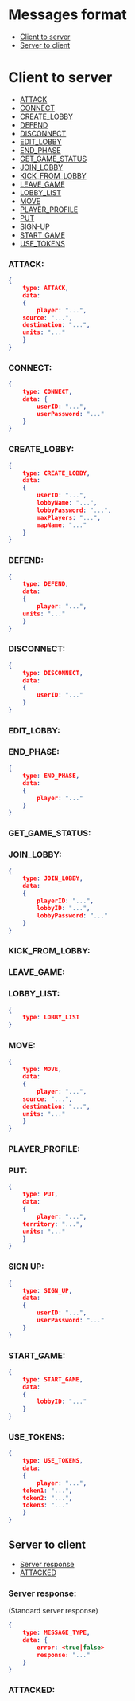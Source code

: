 # Messages format

* [Client to server](#client-to-server)
* [Server to client](#server-to-client)


# Client to server

* [ATTACK]()
* [CONNECT]()
* [CREATE_LOBBY]()
* [DEFEND]()
* [DISCONNECT]()
* [EDIT_LOBBY]()
* [END_PHASE]()
* [GET_GAME_STATUS]()
* [JOIN_LOBBY]()
* [KICK_FROM_LOBBY]()
* [LEAVE_GAME]()
* [LOBBY_LIST]()
* [MOVE](#move)
* [PLAYER_PROFILE]()
* [PUT]()
* [SIGN-UP]()
* [START_GAME]()
* [USE_TOKENS]()

### ATTACK:
```json
{
    type: ATTACK,
    data:
    {
        player: "...",
	source: "...",
	destination: "...",
	units: "..."
    }
}
```
### CONNECT:
```json
{
    type: CONNECT,
    data: {
        userID: "...",
        userPassword: "..."
    }
}
```
### CREATE_LOBBY:
```json
{
    type: CREATE_LOBBY,
    data:
    {
        userID: "...",
        lobbyName: "...",
        lobbyPassword: "...",
        maxPlayers: "...",
        mapName: "..."
    }
}
```

### DEFEND:
```json
{
    type: DEFEND,
    data:
    {
        player: "...",
	units: "..."
    }
}
```

### DISCONNECT:
```json
{
    type: DISCONNECT,
    data:
    {
        userID: "..."
    }
}
```

### EDIT_LOBBY:

### END_PHASE:
```json
{
    type: END_PHASE,
    data:
    {
        player: "..."
    }
}
```

### GET_GAME_STATUS:

### JOIN_LOBBY:
```json
{
    type: JOIN_LOBBY,
    data:
    {
        playerID: "...",
        lobbyID: "...",
        lobbyPassword: "..."
    }
}
```

### KICK_FROM_LOBBY:

### LEAVE_GAME:

### LOBBY_LIST:
```json
{
    type: LOBBY_LIST
}
```

### MOVE:
```json
{
    type: MOVE,
    data:
    {
        player: "...",
	source: "...",
	destination: "...",
	units: "..."
    }
}
```

### PLAYER_PROFILE:

### PUT:
```json
{
    type: PUT,
    data:
    {
        player: "...",
	territory: "...",
	units: "..."
    }
}
```

### SIGN UP:
```json
{
    type: SIGN_UP,
    data:
    {
        userID: "...",
        userPassword: "..."
    }
}
```

### START_GAME:
```json
{
    type: START_GAME,
    data:
    {
        lobbyID: "..."
    }
}
```

### USE_TOKENS:
```json
{
    type: USE_TOKENS,
    data:
    {
        player: "...",
	token1: "...",
	token2: "...",
	token3: "..."
    }
}
```




## Server to client
* [Server response](#server-response)
* [ATTACKED](#attacked)

### Server response:
(Standard server response)
```json
{
    type: MESSAGE_TYPE,
    data: {
        error: <true|false>
        response: "..."
    }
}
```

### ATTACKED: